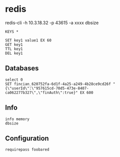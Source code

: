 # redis


redis-cli -h 10.3.18.32 -p 43615 -a xxxx dbsize

```
KEYS *
```

```
SET key1 value1 EX 60
GET key1
TTL key1
DEL key1

```

## Databases

```
select 0
SET fincian_620752fa-6d1f-4a25-a249-4b28ce9cd26f "{\"userId\":\"957615cd-70d5-473e-8407-ca062277b327\",\"finAuth\":true}" EX 600
```


## Info

```
info memory
dbsize
```

## Configuration

```
requirepass foobared
```